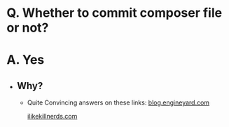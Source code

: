 # Q. Whether to commit composer file or not?
# A. Yes
* ## Why? 
	* Quite Convincing answers on these links:
		[blog.engineyard.com](https://blog.engineyard.com/2014/composer-its-all-about-the-lock-file)
		
		[ilikekillnerds.com](http://ilikekillnerds.com/2014/09/should-you-commit-composer-lock-into-your-git-repository/)